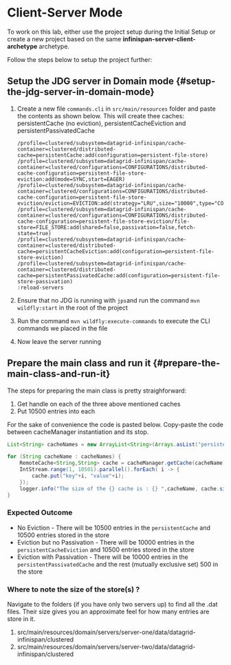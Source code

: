 # Client-Server Mode

To work on this lab, either use the project setup during the Initial Setup or create a new project based on the same **infinispan-server-client-archetype** archetype.

Follow the steps below to setup the project further:

## Setup the JDG server in Domain mode {#setup-the-jdg-server-in-domain-mode}

1. Create a new file `commands.cli` in `src/main/resources` folder and paste the contents as shown below. This will create thee caches: persistentCache \(no eviction\), persistentCacheEviction and persistentPassivatedCache

   ```text
   /profile=clustered/subsystem=datagrid-infinispan/cache-container=clustered/distributed-cache=persistentCache:add(configuration=persistent-file-store)
   /profile=clustered/subsystem=datagrid-infinispan/cache-container=clustered/configurations=CONFIGURATIONS/distributed-cache-configuration=persistent-file-store-eviction:add(mode=SYNC,start=EAGER)
   /profile=clustered/subsystem=datagrid-infinispan/cache-container=clustered/configurations=CONFIGURATIONS/distributed-cache-configuration=persistent-file-store-eviction/eviction=EVICTION:add(strategy="LRU",size="10000",type="COUNT")
   /profile=clustered/subsystem=datagrid-infinispan/cache-container=clustered/configurations=CONFIGURATIONS/distributed-cache-configuration=persistent-file-store-eviction/file-store=FILE_STORE:add(shared=false,passivation=false,fetch-state=true)
   /profile=clustered/subsystem=datagrid-infinispan/cache-container=clustered/distributed-cache=persistentCacheEviction:add(configuration=persistent-file-store-eviction)
   /profile=clustered/subsystem=datagrid-infinispan/cache-container=clustered/distributed-cache=persistentPassivatedCache:add(configuration=persistent-file-store-passivation)
   :reload-servers
   ```

2. Ensure that no JDG is running with `jps`and run the command `mvn wildfly:start` in the root of the project
3. Run the command `mvn wildfly:execute-commands` to execute the CLI commands we placed in the file
4. Now leave the server running

## Prepare the main class and run it {#prepare-the-main-class-and-run-it}

The steps for preparing the main class is pretty straighforward:

1. Get handle on each of the three above mentioned caches 
2. Put 10500 entries into each 

For the sake of convenience the code is pasted below. Copy-paste the code between cacheManager instantiation and its stop.

```java
List<String> cacheNames = new ArrayList<String>(Arrays.asList("persistentCache","persistentCacheEviction","persistentPassivatedCache"));

for (String cacheName : cacheNames) {
    RemoteCache<String,String> cache = cacheManager.getCache(cacheName);
    IntStream.range(1, 10501).parallel().forEach( i -> {
        cache.put("key"+i, "value"+i);
    });         
    logger.info("The size of the {} cache is : {} ",cacheName, cache.size());
}
```

### Expected Outcome

* No Eviction -  There will be 10500 entries in the `persistentCache` and 10500 entries stored in the store
* Eviction but no Passivation  - There will be 10000 entries in the `persistentCacheEviction`  and 10500 entries stored in the store
* Eviction with Passivation  - There will be 10000 entries in the `persistentPassivatedCache` and the rest \(mutually exclusive set\) 500 in the store

### Where to note the size of the store\(s\) ?

Navigate to the folders \(if you have only two servers up\) to find all the .dat files. Their size gives you an approximate feel for how many entries are store in it.

1. src/main/resources/domain/servers/server-one/data/datagrid-infinispan/clustered
2. src/main/resources/domain/servers/server-two/data/datagrid-infinispan/clustered


